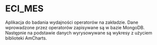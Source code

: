 # ECI_MES
Aplikacja do badania wydajności operatorów na zakładzie.
Dane wprowadzone przez operatorów zapisywane są w bazie MongoDB. Następnie na podstawie danych wyrysowywane są wykresy z użyciem biblioteki AmCharts.
